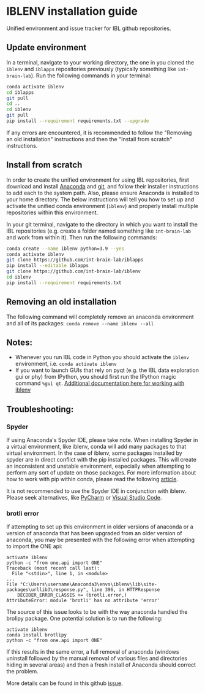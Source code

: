 # IBLENV installation guide
Unified environment and issue tracker for IBL github repositories.

## Update environment

In a terminal, navigate to your working directory, the one in you cloned the `iblenv` and `iblapps` repositories previously
(typically something like `int-brain-lab`). Run the following commands in your terminal: 

```bash
conda activate iblenv
cd iblapps
git pull
cd ..
cd iblenv
git pull
pip install --requirement requirements.txt --upgrade
```

If any errors are encountered, it is recommended to follow the "Removing an old installation" instructions and then the "Install 
from scratch" instructions. 

## Install from scratch
In order to create the unified environment for using IBL repositories, first download and install 
[Anaconda](https://www.anaconda.com/distribution/#download-section) and [git](https://git-scm.com/downloads), and follow their 
installer instructions to add each to the system path. Also, please ensure Anaconda is installed to your home directory. The 
below instructions will tell you how to set up and activate the unified conda environment (`iblenv`) and properly install 
multiple repositories within this environment.

In your git terminal, navigate to the directory in which you want to install the IBL repositories (e.g. create a folder named 
something like `int-brain-lab` and work from within it). Then run the following commands:

```bash
conda create --name iblenv python=3.9 --yes
conda activate iblenv
git clone https://github.com/int-brain-lab/iblapps
pip install --editable iblapps
git clone https://github.com/int-brain-lab/iblenv
cd iblenv
pip install --requirement requirements.txt
```

## Removing an old installation
The following command will completely remove an anaconda environment and all of its packages: `conda remove --name iblenv --all`

## Notes:
- Whenever you run IBL code in Python you should activate the `iblenv` environment, i.e. `conda activate iblenv`
- If you want to launch GUIs that rely on pyqt (e.g. the IBL data exploration gui or phy) from IPython, you should first run the 
IPython magic command `%gui qt`.
[Additional documentation here for working with iblenv](https://int-brain-lab.github.io/iblenv/)

## Troubleshooting:

### Spyder
If using Anaconda's Spyder IDE, please take note. When installing Spyder in a virtual environment, like iblenv, conda 
will add many packages to that virtual environment. In the case of iblenv, some packages installed by spyder are in direct 
conflict with the pip installed packages. This will create an inconsistent and unstable environment, especially when attempting 
to perform any sort of update on those packages. For more information about how to work with pip within conda, please read the 
following [article](https://www.anaconda.com/blog/using-pip-in-a-conda-environment).

It is not recommended to use the Spyder IDE in conjunction with iblenv. Please seek alternatives, like 
[PyCharm](https://www.jetbrains.com/pycharm/) or [Visual Studio Code](https://code.visualstudio.com/).

### brotli error
If attempting to set up this environment in older versions of anaconda or a version of anaconda that has been upgraded from an older version of anaconda, you may be presented with the following error when attempting to import the ONE api:
```
activate iblenv
python -c "from one.api import ONE"
Traceback (most recent call last):
  File "<stdin>", line 1, in <module>
...
File "C:\Users\username\Anaconda3\envs\iblenv\lib\site-packages\urllib3\response.py", line 396, in HTTPResponse
    DECODER_ERROR_CLASSES += (brotli.error,)
AttributeError: module 'brotli' has no attribute 'error'
```

The source of this issue looks to be with the way anaconda handled the brolipy package. One potential solution is to run the following:
```
activate iblenv
conda install brotlipy
python -c "from one.api import ONE"
```

If this results in the same error, a full removal of anaconda (windows uninstall followed by the manual removal of various files and directories hiding in several areas) and then a fresh install of Anaconda should correct the problem.

More details can be found in this github [issue](https://github.com/conda/conda/issues/9903).
